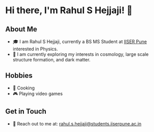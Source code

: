 # Hi there, I'm Rahul S Hejjaji! 👋

## About Me
- 🎓 I am Rahul S Hejjaji, currently a BS MS Student at [IISER Pune](https://www.iiserpune.ac.in) interested in Physics.
- 🔭 I am currently exploring my interests in cosmology, large scale structure formation, and dark matter.

## Hobbies
- 🍳 Cooking
- 🎮 Playing video games

## Get in Touch
- 📧 Reach out to me at: rahul.s.hejjaji@students.iiserpune.ac.in


